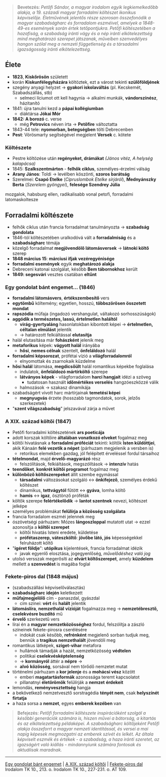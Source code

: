 > Bevetezés:
> *Petőfi Sándor, a magyar irodalom egyik legkiemelkedőbb alakja, a 19. századi magyar forradalmi költészet ikonikus képviselője. Életművének jelentős része szorosan összefonódik a magyar szabadságharc és forradalom eszméivel, amelyek a 1848-49-es események során értek tetőpontjukra. Petőfi költészetében a hazafiság, a szabadság iránti vágy és a nép iránti elkötelezettség mind meghatározó szerepet játszanak, műveiben szenvedélyes hangon szólal meg a nemzeti függetlenség és a társadalmi igazságosság iránti elkötelezettség.*
## Élete
- **1823**, **Kiskőrösön** született
- korán **Kiskunfélegyházára** költöztek, ezt a várost tekinti **szülőföldjének**
- szegény anyagi helyzet -> **gyakori iskolaváltás** (pl. Kecskemét, Szabadszállás, stb)
	- selmeci líciumot ott kell hagynia -> alkalmi munkák, **vándorszínész**, házitanító
- 1841: újra tanulni kezd a **pápai kollégiumban**
	- diáktársa **Jókai Mór**
- **1842: A borozó** c. verse
	- még **Petrovics** néven írta -> **Petőfire** változtatta 
- 1843-44 tele: **nyomorban, betegségben** tölti Debrecenben
- **Pest**: Vörösmarty segítségével megjelent **Versek** c. kötete
### Költészete
- Pestre költözése után **regényeket, drámákat** *(János vitéz, A helység kalapácsa)*
- 1845: **Szalkszentmárton** - **felhők ciklus**, személyes-érzelmi válság 
- **Arany János**: Toldi -> levélben köszönti, **szoros barátság**
- Szerelmei: **Csapó Etelke** (*Cipruslombok Etelke sírjáról*), **Mednyánszky Berta** (*Szerelem gyöngyei*), **felesége Szendrey Júlia**

mozgalok, habsburg ellen, radikalisabb vonal petofi, forradalmi latomaskoltesze
## Forradalmi költészete
- felhők ciklus után francia forradalmat tanulmányozta -> **szabadság gondolata**
- 1846-tól költészetében uralkodóvá vált a **forradalmiság** és a **szabadságharc** témája
- közelgő forradalmat **megjövendölő látomásversek** -> **látnoki költő** szerep
- **1848 március 15**: **márciusi ifjak vezéregyénisége**
- **forradalmi események** egyik **meghatározó alakja**
- Debreceni katonai szolgálat, később **Bem tábornokhoz** került
- **1849: segesvári** vesztes csatában **eltűnt**
### Egy gondolat bánt engemet... (1846)
- **forradalmi látomásvers**, **értékszembesítő** vers
- **egytömbű** költemény; egyetlen, hosszú, **többszörösen összetett mondat**
- **rapszódia** műfaja (ingadozó vershangulat, váltakozó sorhosszúságok)
- **aggódik a természetes, lassú, értelmetlen haláltól**
	- **virág-gyertyaláng** hasonlatokban kibontott képei -> **értelmetlen, céltalan elmúlást** jelentik
	- -> határozott felkiáltással **elutasítja**
- halál elutasítása már **fohászként** jelenik meg
- **metaforikus** képek: **vágyott halál** irányába
	- **hősi**, **nemes célnak** szentelt, **önfeláldozó** halál
- **forradalmi képsorozat**, prófétai vízió a **világforradalomról**
	- elnyomottak és zsarnokaik küzdelme
- **hősi halál** látomása, **megdicsőült** halál romantikus képekbe foglalása
	- indulatok, **önfeláldozó mártírköltő** szerepe
	- **látványos képek** - világforradalom **harci hangjait** idézi a szöveg
		- tudatosan használt **időmértékes verselés** hangzóeszközzé válik
	- halmozások -> szakasz dinamikája
- szabadságért vívott harc mártírjainak **temetési képei**
	- **megnyugvás** érzete (hosszabb tagmondatok, sorok, jelzős szerkezetek)
- "**szent világszabadság**" jelszavával zárja a művet
### A XIX. század költői (1847)
- Petőfi forradalmi költészetének **ars poeticája**
- adott korszak költőire **általában vonatkozó elveket** fogalmaz meg
- költői hivatásnak a **forradalmi próféciát** tekinti: költők **Isten küldöttjei**, akik Kánaán **felé vezetik a népet** (párhuzam megjelenik a versben is)
	- retorikus elemekben gazdag, jól felépített érveléssel fordul társaihoz
- **tételmondat**, majd **érvelő-magyarázó** rész
	- felszólítások, felkiáltások, megszólítások -> **intenzív** hatás
- **teendőket**, **konkrét költői programot** fogalmaz meg
- **különböző költőszerepeket** állít szembe egymással
	- **társadalmi** változásokat szolgáló <-> **önkifejező**, személyes érdekű költészet
	- dinamikus, **tettvágytól** fűtött <-> **gyáva**, lomha költő
	- **hamis** <-> **igaz**, ösztönző próféták
- költők szerepe **felértékelődik** -> **lantot szentnek** nevezi, költészet jelképe
- személyes problémákat **felülírja a közösség szolgálata**
- francia forradalom eszméi jelennek meg
- ószövetségi párhuzam: Mózes **lángoszloppal** mutatott utat -> ezzel azonosítja a **költői szerepet**
	- költői hivatás Isteni eredete, küldetése
	- **prófétaszerep, váteszköltő**: **jövőbe látó, jós** képességekkel felruházott költő
- "**ígéret földje**": **utópikus** kijelentések, francia forradalmat idézik
	- javak egyenlő elosztása, jogegyenlőség, *művelődéshez való jog*
- utolsó versszak megerősíti az **elvárt költőszerepet**, amely **küzdelem** mellett a **szenvedést** is magába foglal
### Fekete-piros dal (1848 május)
- (szabadszállási képviselőválasztás)
- **szabadságharc** **idején** keletkezett
- **műfajmegjelölő** cím - panaszdal, gyászdal
	- cím színei: **vért** és **halált** jelentik
- **látomáslíra**, **nemzethalál** **vízióját** fogalmazza meg -> **nemzetébresztő, cselekvésre buzdító** mű
- **érvelő** szerkezetű vers
- lírai én a **magyar nemzetközösséghez** fordul, felszólítja a zászló színeinek fekete-pirosra cserélésére
	- indokát csak később, **refrénként** megjelenő sorban tudjuk meg, bennük a **tragikus nemzethalált** jövendöli meg
- romantikus látképek, **sziget-vihar** metafora
	- hullámok támadják a hazát, nemzetközösség **védtelen**
	- politikai **cselekvésképtelenség** 
	- -> **kormányról** áttér a **népre** ->
	- **alvó** **közösség**, sorsával nem törődő nemzetet mutat
- történelmi párhuzam a **kor jelenje** és a **mohácsi vész** között
	- emberi **magatartásformák** azonossága teremt kapcsolatot
	- pillanatnyi **életörömök** felülírják a **nemzet** **érdekeit**
- lemondás, **reményvesztettség** hangja
- a bekövetkező nemzetvesztő sorstragédia **tényét nem**, csak **helyszínét firtatja**
- a haza sorsa a **nemzet**, egyes **emberek kezében** van
> Befejezés:
> *Petőfi forradalmi költészete inspirációként szolgál a későbbi generációk számára is, hiszen művei a bátorság, a kitartás és az elkötelezettség példaképei. A szabadságharc költőjeként Petőfi alakja összeforrt a magyar nemzeti identitással, és versei a mai napig képesek megmozgatni az emberek szívét és lelkét. Az általa képviselt eszmék és értékek - a szabadság, a haza iránti szeretet, az igazságért való kiállás - mindannyiunk számára fontosak és aktuálisak maradnak.*
---
[Egy gondolat bánt engemet](https://www.arcanum.com/hu/online-kiadvanyok/Verstar-verstar-otven-kolto-osszes-verse-2/petofi-sandor-DFB2/1846-EC68/egy-gondolat-bant-engemet-EFB8/) | [A XIX. század költői](https://www.arcanum.com/hu/online-kiadvanyok/Verstar-verstar-otven-kolto-osszes-verse-2/petofi-sandor-DFB2/1847-EFBB/a-xix-szazad-koltoi-EFF9/) | [Fekete-piros dal](https://www.arcanum.com/hu/online-kiadvanyok/Verstar-verstar-otven-kolto-osszes-verse-2/petofi-sandor-DFB2/1848-F625/fekete-piros-dal-F85E/)
Irodalom TK 10., 213. o.
Irodalom TK 10., 227-231. o.
AT 109.